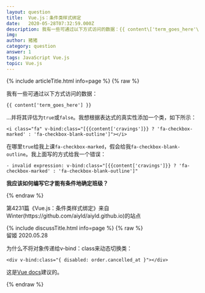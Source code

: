 ```yaml
---
layout: question
title:  Vue.js：条件类样式绑定
date:   2020-05-28T07:32:59.000Z
description: 我有一些可通过以下方式访问的数据：{{ content\['term_goes_here'\] }}...并将其评估为true或false。我想根据表...
img: 
author: 猪猪
category: question
answer: 1
tags: JavaScript Vue.js
topic: Vue.js
---
```

<div class="article-root">
  <div class="article">
    {% include articleTitle.html info=page %}
    {% raw %}
    <div class="article-content"><p><font style="vertical-align: inherit;"><font style="vertical-align: inherit;">我有一些可通过以下方式访问的数据：</font></font></p>

<pre class="lang-js prettyprint prettyprinted" style=""><code><span class="pun">{{</span><span class="pln"> content</span><span class="pun">[</span><span class="str">'term_goes_here'</span><span class="pun">]</span><span class="pln"> </span><span class="pun">}}</span></code></pre>

<p><font style="vertical-align: inherit;"><font style="vertical-align: inherit;">...并将其评估为</font></font><code>true</code><font style="vertical-align: inherit;"><font style="vertical-align: inherit;">或</font></font><code>false</code><font style="vertical-align: inherit;"><font style="vertical-align: inherit;">。</font><font style="vertical-align: inherit;">我想根据表达式的真实性添加一个类，如下所示：</font></font></p>

<pre class="lang-js prettyprint prettyprinted" style=""><code><span class="pun">&lt;</span><span class="pln">i </span><span class="kwd">class</span><span class="pun">=</span><span class="str">"fa"</span><span class="pln"> v</span><span class="pun">-</span><span class="pln">bind</span><span class="pun">:</span><span class="kwd">class</span><span class="pun">=</span><span class="str">"[{{content['cravings']}} ? 'fa-checkbox-marked' : 'fa-checkbox-blank-outline']"</span><span class="pun">&gt;&lt;/</span><span class="pln">i</span><span class="pun">&gt;</span></code></pre>

<p><font style="vertical-align: inherit;"><font style="vertical-align: inherit;">在哪里</font></font><code>true</code><font style="vertical-align: inherit;"><font style="vertical-align: inherit;">给我上课</font></font><code>fa-checkbox-marked</code><font style="vertical-align: inherit;"><font style="vertical-align: inherit;">，假会给我</font></font><code>fa-checkbox-blank-outline</code><font style="vertical-align: inherit;"><font style="vertical-align: inherit;">。</font><font style="vertical-align: inherit;">我上面写的方式给我一个错误：</font></font></p>

<pre class="lang-js prettyprint prettyprinted" style=""><code><span class="pun">-</span><span class="pln"> invalid expression</span><span class="pun">:</span><span class="pln"> v</span><span class="pun">-</span><span class="pln">bind</span><span class="pun">:</span><span class="kwd">class</span><span class="pun">=</span><span class="str">"[{{content['cravings']}} ? 'fa-checkbox-marked' : 'fa-checkbox-blank-outline']"</span></code></pre>

<p><strong><font style="vertical-align: inherit;"><font style="vertical-align: inherit;">我应该如何编写它才能有条件地确定班级？</font></font></strong></p></div>
    {% endraw %}
  </div>
  <p class="winter_mark">第4231篇《Vue.js：条件类样式绑定》来自Winter(https://github.com/aiyld/aiyld.github.io)的站点</p>
  <div class="discuss-wrapper">
    {% include discussTitle.html info=page %}
    {% raw %}
    <div class="discuss-list">
    <div class="discuss-item">
        <div class="discuss-parent">
          <div class="discuss-meta">
            <span class="discuss-user">留姬</span>
            <span class="discuss-time">2020.05.28</span>
          </div>
          <div class="discuss-comment"><p><font style="vertical-align: inherit;"><font style="vertical-align: inherit;">为什么不将对象传递给v-bind：class来动态切换类：</font></font></p>

<pre class="lang-js prettyprint prettyprinted" style=""><code><span class="pun">&lt;</span><span class="pln">div v</span><span class="pun">-</span><span class="pln">bind</span><span class="pun">:</span><span class="kwd">class</span><span class="pun">=</span><span class="str">"{ disabled: order.cancelled_at }"</span><span class="pun">&gt;&lt;/</span><span class="pln">div</span><span class="pun">&gt;</span></code></pre>

<p><font style="vertical-align: inherit;"><font style="vertical-align: inherit;">这是</font></font><a href="https://vuejs.org/v2/guide/class-and-style.html#Binding-HTML-Classes" rel="noreferrer"><font style="vertical-align: inherit;"><font style="vertical-align: inherit;">Vue docs</font></font></a><font style="vertical-align: inherit;"><font style="vertical-align: inherit;">建议的</font><font style="vertical-align: inherit;">。</font></font></p></div>
        </div></div>
    </div>
    {% endraw %}
  </div>
<div>
